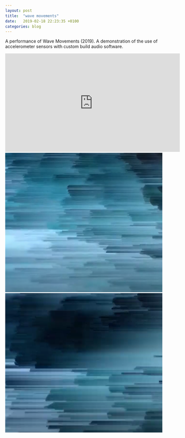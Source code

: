 ```yaml
---
layout: post
title:  "wave movements"
date:   2019-02-18 22:23:35 +0100
categories: blog
---
```


A performance of Wave Movements (2019). A demonstration of the use of accelerometer sensors with custom build audio software.

<iframe width="560" height="315" src="https://www.youtube.com/embed/qNLEU5at_k8?si=xo4vgdt3IoN4OWcc" title="YouTube video player" frameborder="0" allow="accelerometer; autoplay; clipboard-write; encrypted-media; gyroscope; picture-in-picture; web-share" referrerpolicy="strict-origin-when-cross-origin" allowfullscreen></iframe>

<img src="/assets/img/waves/wave1.png" height="446" width="756"/>
<img src="/assets/img/waves/wave2.png" height="446" width="756"/> 